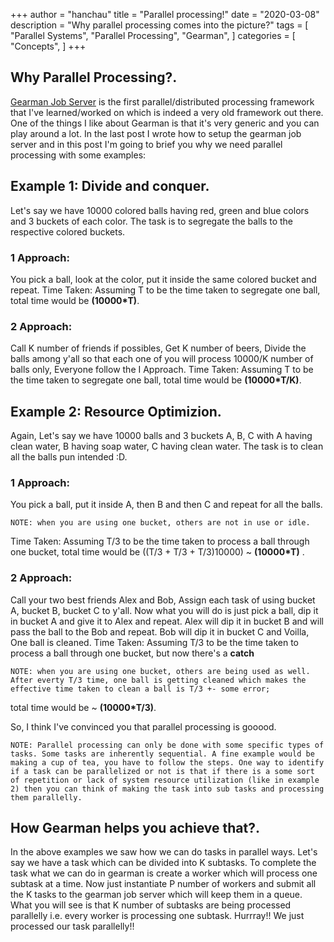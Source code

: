+++
author = "hanchau"
title = "Parallel processing!"
date = "2020-03-08"
description = "Why parallel processing comes into the picture?"
tags = [
    "Parallel Systems",
    "Parallel Processing",
    "Gearman",
]
categories = [
    "Concepts",
]
+++

## Why Parallel Processing?.

[Gearman Job Server](http://gearman.org/) is the first parallel/distributed processing framework that I've learned/worked on which is indeed a very old framework out there.
One of the things I like about Gearman is that it's very generic and you can play around a lot.
In the last post I wrote how to setup the gearman job server and in this post I'm going to brief you why we need parallel processing with some examples:

## Example 1: Divide and conquer.

Let's say we have 10000 colored balls having red, green and blue colors and 3 buckets of each color. The task is to segregate the balls to the respective colored buckets.

### 1 Approach:

You pick a ball, look at the color, put it inside the same colored bucket and repeat.
Time Taken: Assuming T to be the time taken to segregate one ball, total time would be **(10000*T)**.


### 2 Approach:

Call K number of friends if possibles, Get K number of beers, Divide the balls among y'all so that each one of you will process 10000/K number of balls only, Everyone follow the I Approach.
Time Taken: Assuming T to be the time taken to segregate one ball, total time would be **(10000*T/K)**.



## Example 2: Resource Optimizion.

Again, Let's say we have 10000 balls and 3 buckets A, B, C with A having clean water, B having soap water, C having clean water. The task is to clean all the balls pun intended :D.

### 1 Approach:

You pick a ball, put it inside A, then B and then C and repeat for all the balls.
```
NOTE: when you are using one bucket, others are not in use or idle.
```
Time Taken: Assuming T/3 to be the time taken to process a ball through one bucket, total time would be ((T/3 + T/3 + T/3)10000) ~ **(10000*T)** .


### 2 Approach:

Call your two best friends Alex and Bob, Assign each task of using bucket A, bucket B, bucket C to y'all.
Now what you will do is just pick a ball, dip it in bucket A and give it to Alex and repeat.
Alex will dip it in bucket B and will pass the ball to the Bob and repeat.
Bob will dip it in bucket C and Voilla, One ball is cleaned.
Time Taken: Assuming T/3 to be the time taken to process a ball through one bucket, but now there's a **catch**
```
NOTE: when you are using one bucket, others are being used as well.
After everty T/3 time, one ball is getting cleaned which makes the effective time taken to clean a ball is T/3 +- some error;
```
total time would be ~ **(10000*T/3)**.


So, I think I've convinced you that parallel processing is gooood.
```
NOTE: Parallel processing can only be done with some specific types of tasks. Some tasks are inherently sequential. A fine example would be making a cup of tea, you have to follow the steps. One way to identify if a task can be parallelized or not is that if there is a some sort of repetition or lack of system resource utilization (like in example 2) then you can think of making the task into sub tasks and processing them parallelly.
```

## How Gearman helps you achieve that?.

In the above examples we saw how we can do tasks in parallel ways. Let's say we have a task which can be divided into K subtasks. To complete the task what we can do in gearman is create a worker which will process one subtask at a time. Now just instantiate P number of workers and submit all the K tasks to the gearman job server which will keep them in a queue. What you will see is that K number of subtasks are being processed parallelly i.e. every worker is processing one subtask. Hurrray!! We just processed our task parallelly!!
